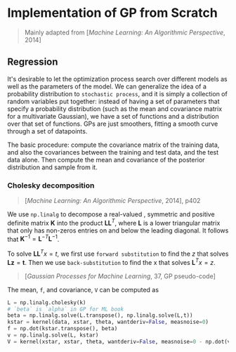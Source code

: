 <!-- toc -->

# Implementation of GP from Scratch

> Mainly adapted from [*Machine Learning: An Algorithmic Perspective*, 2014]

## Regression

It's desirable to let the optimization process search over different models as well as the parameters of the model. We can generalize the idea of a probability distribution to `stochastic process`, and it is simply a collection of random variables put together: instead of having a set of parameters that specify a probability distribution (such as the mean and covariance matrix for a multivariate Gaussian), we have a set of functions and a distribution over that set of functions. GPs are just smoothers, fitting a smooth curve through a set of datapoints. 

The basic procedure: compute the covariance matrix of the training data, and also the covariances between the training and test data, and the test data alone. Then compute the mean and covariance of the posterior distribution and sample from it. 

### Cholesky decomposition

> [*Machine Learning: An Algorithmic Perspective*, 2014], p402

We use `np.linalg` to decompose a real-valued , symmetric and positive definite matrix $\mathbf{K}$ into the product $\mathbf{LL}^{T}$, where $\mathbf{L}$ is a lower triangular matrix that only has non-zeros entries on and below the leading diagonal. It follows that $\mathbf{K}^{-1}=\mathbf{L}^{-T}\mathbf{L}^{-1}$. 

To solve $\mathbf{LL}^{T}x=t$, we first use `forward substitution` to find the $z$ that solves $\mathbf{Lz}=\mathbf{t}$. Then we use `back-substitution` to find the x that solves $\mathbf{L}^{T}x=z$. 

> [*Gaussian Processes for Machine Learning*, 37, GP pseudo-code]

The mean, `f`, and covariance, `V` can be computed as
```python
L = np.linalg.cholesky(k)
# `beta` is `alpha` in GP for ML book
beta = np.linalg.solve(L.transpose(), np.linalg.solve(L,t))
kstar = kernel(data, xstar, theta, wantderiv=False, measnoise=0)
f = np.dot(kstar.transpose(), beta)
v = np.linalg.solve(L, kstar)
V = kernel(xstar, xstar, theta, wantderiv=False, measnoise=0 - np.dot(v.transpose(), v))
```

